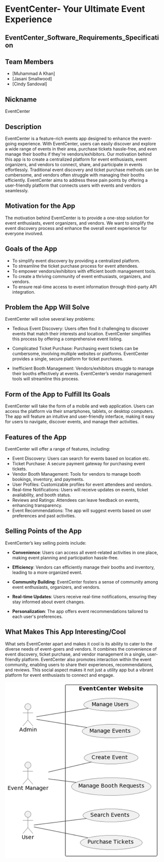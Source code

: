 # EventCenter- Your Ultimate Event Experience

## EventCenter_Software_Requirements_Specification
[
](https://github.com/MAKDARPA/EventCenter/blob/main/EventCenter_Software_Requirements_Specification(SRS)_1.pdf)
## Team Members

- [Muhammad A Khan]
- [Jasani Smallwood]
- [Cindy Sandoval]

## Nickname

EventCenter 

## Description 

EventCenter is a feature-rich events app designed to enhance the event-going experience. With EventCenter, users can easily discover and explore a wide range of events in their area, purchase tickets hassle-free, and even manage their booths if they're vendors/exhibitors. Our motivation behind this app is to create a centralized platform for event enthusiasts, event organizers, and vendors to connect, share, and participate in events effortlessly. Traditional event discovery and ticket purchase methods can be cumbersome, and vendors often struggle with managing their booths efficiently. EventCenter aims to address these pain points by offering a user-friendly platform that connects users with events and vendors seamlessly.

## Motivation for the App

The motivation behind EventCenter is to provide a one-stop solution for event enthusiasts, event organizers, and vendors. We want to simplify the event discovery process and enhance the overall event experience for everyone involved.

## Goals of the App

- To simplify event discovery by providing a centralized platform.
- To streamline the ticket purchase process for event attendees.
- To empower vendors/exhibitors with efficient booth management tools.
- To create a thriving community of event enthusiasts, organizers, and vendors.
- To ensure real-time access to event information through third-party API integration.

## Problem the App Will Solve

EventCenter will solve several key problems:

- Tedious Event Discovery: Users often find it challenging to discover events that match their interests and location. EventCenter simplifies this process by offering a comprehensive event listing.

- Complicated Ticket Purchase: Purchasing event tickets can be cumbersome, involving multiple websites or platforms. EventCenter provides a single, secure platform for ticket purchases.

- Inefficient Booth Management: Vendors/exhibitors struggle to manage their booths effectively at events. EventCenter’s vendor management tools will streamline this process.

## Form of the App to Fulfill Its Goals

EventCenter will take the form of a mobile and web application. Users can access the platform via their smartphones, tablets, or desktop computers. The app will feature an intuitive and user-friendly interface, making it easy for users to navigate, discover events, and manage their activities.

## Features of the App

EventCenter will offer a range of features, including:

- Event Discovery: Users can search for events based on location etc.
- Ticket Purchase: A secure payment gateway for purchasing event tickets.
- Vendor Booth Management: Tools for vendors to manage booth bookings, inventory, and payments.
- User Profiles: Customizable profiles for event attendees and vendors.
- Real-time Notifications: Users will receive updates on events, ticket availability, and booth status.
- Reviews and Ratings: Attendees can leave feedback on events, enhancing transparency.
- Event Recommendations: The app will suggest events based on user preferences and past activities.

## Selling Points of the App

EventCenter’s key selling points include:

- **Convenience**: Users can access all event-related activities in one place, making event planning and participation hassle-free.

- **Efficiency**: Vendors can efficiently manage their booths and inventory, leading to a more organized event.

- **Community Building**: EventCenter fosters a sense of community among event enthusiasts, organizers, and vendors.

- **Real-time Updates**: Users receive real-time notifications, ensuring they stay informed about event changes.

- **Personalization**: The app offers event recommendations tailored to each user's preferences.

## What Makes This App Interesting/Cool

What sets EventCenter apart and makes it cool is its ability to cater to the diverse needs of event-goers and vendors. It combines the convenience of event discovery, ticket purchase, and vendor management in a single, user-friendly platform. EventCenter also promotes interaction within the event community, enabling users to share their experiences, recommendations, and reviews. This social aspect makes it not just a utility app but a vibrant platform for event enthusiasts to connect and engage.

<img width="677" alt="EventCenter Use Case" src= "https://github.com/MAKDARPA/EventCenter/blob/main/New_eventcenter_usecase.png">

